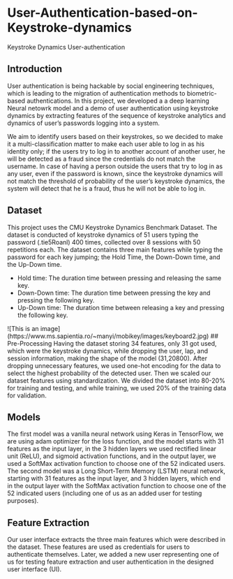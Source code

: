# User-Authentication-based-on-Keystroke-dynamics
Keystroke Dynamics User-authentication
## Introduction
User authentication is being hackable by social engineering techniques, which is leading to the migration of authentication methods to biometric-based authentications.
In this project, we developed a a deep learning Neural netowrk model and a demo of user authentication using keystroke dynamics by extracting features of the sequence of keystroke analytics and dynamics of user’s passwords logging into a system. 

We aim to identify users based on their keystrokes, so we decided to make it a multi-classification matter to make each user able to log in as his identity only; if the users try to log in to another account of another user, he will be detected as a fraud since the credentials do not match the username. In case of having a person outside the users that try to log in as any user, even if the password is known, since the keystroke dynamics will not match the threshold of probability of the user’s keystroke dynamics, the system will detect that he is a fraud, thus he will not be able to log in.

## Dataset
This project uses the CMU Keystroke Dynamics Benchmark Dataset. The dataset is conducted of keystroke dynamics of 51 users typing the password (.tie5Roanl) 400 times, collected over 8 sessions with 50 repetitions each.
The dataset contains three main features while typing the password for each key jumping; the Hold Time, the Down-Down time, and the Up-Down time. 
<ul>
  <li>Hold time: The duration time between pressing and releasing the same key.
</li>
  <li>Down-Down time: The duration time between pressing the key and pressing the following key.
</li>
  <li>Up-Down time: The duration time between releasing a key and pressing the following key.
</li>
</ul>
![This is an image](https://www.ms.sapientia.ro/~manyi/mobikey/images/keyboard2.jpg)
## Pre-Processing
Having the dataset storing 34 features, only 31 got used, which were the keystroke dynamics, while dropping the user, lap, and session information, making the shape of the model (31,20800).
After dropping unnecessary features, we used one-hot encoding for the data to select the highest probability of the detected user. Then we scaled our dataset features using standardization.
We divided the dataset into 80-20% for training and testing, and while training, we used 20% of the training data for validation.


## Models
The first model was a vanilla neural network using Keras in TensorFlow, we are using adam optimizer for the loss function, and the model starts with 31 features as the input layer, in the 3 hidden layers we used rectified linear unit (ReLU), and sigmoid activation functions, and in the output layer, we used a SoftMax activation function to choose one of the 52 indicated users.
The second model was a Long Short-Term Memory (LSTM) neural network, starting with 31 features as the input layer, and 3 hidden layers, which end in the output layer with the SoftMax activation function to choose one of the 52 indicated users (including one of us as an added user for testing purposes).



## Feature Extraction
Our user interface extracts the three main features which were described in the dataset. These features are used as credentials for users to authenticate themselves.
Later, we added a new user representing one of us for testing feature extraction and user authentication in the designed user interface (UI).
